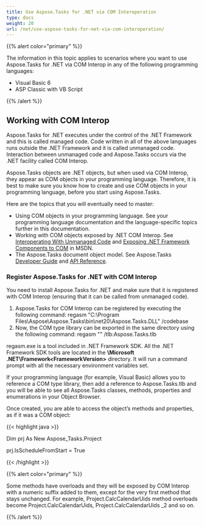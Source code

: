 ```yaml
---
title: Use Aspose.Tasks for .NET via COM Interoperation
type: docs
weight: 20
url: /net/use-aspose-tasks-for-net-via-com-interoperation/
---
```


{{% alert color="primary" %}} 

The information in this topic applies to scenarios where you want to use Aspose.Tasks for .NET via COM Interop in any of the following programming languages:

- Visual Basic 6
- ASP Classic with VB Script

{{% /alert %}} 
## **Working with COM Interop**
Aspose.Tasks for .NET executes under the control of the .NET Framework and this is called managed code. Code written in all of the above languages runs outside the .NET Framework and it is called unmanaged code. Interaction between unmanaged code and Aspose.Tasks occurs via the .NET facility called COM Interop.

Aspose.Tasks objects are .NET objects, but when used via COM Interop, they appear as COM objects in your programming language. Therefore, it is best to make sure you know how to create and use COM objects in your programming language, before you start using Aspose.Tasks.

Here are the topics that you will eventually need to master:

- Using COM objects in your programming language. See your programming language documentation and the language-specific topics further in this documentation.
- Working with COM objects exposed by .NET COM Interop. See [Interoperating With Unmanaged Code](https://docs.microsoft.com/en-us/dotnet/framework/interop/?redirectedfrom=MSDN) and [Exposing .NET Framework Components to COM](https://docs.microsoft.com/en-us/dotnet/framework/interop/exposing-dotnet-components-to-com?redirectedfrom=MSDN) in MSDN.
- The Aspose.Tasks document object model. See Aspose.Tasks [Developer Guide](/tasks/net/developer-guide/) and [API Reference](https://apireference.aspose.com/tasks/net).
### **Register Aspose.Tasks for .NET with COM Interop**
You need to install Aspose.Tasks for .NET and make sure that it is registered with COM Interop (ensuring that it can be called from unmanaged code).

1. Aspose.Tasks for COM Interop can be registered by executing the following command:
   regasm "C:\Program Files\Aspose\Aspose.Tasks\bin\net20\Aspose.Tasks.DLL" /codebase
2. Now, the COM type library can be exported in the same directory using the following command:
   regasm "<directory>" /tlb:Aspose.Tasks.tlb

regasm.exe is a tool included in .NET Framework SDK. All the .NET Framework SDK tools are located in the **\Microsoft .NET\Framework\<FrameworkVersion>** directory. It will run a command prompt with all the necessary environment variables set.

If your programming language (for example, Visual Basic) allows you to reference a COM type library, then add a reference to Aspose.Tasks.tlb and you will be able to see all Aspose.Tasks classes, methods, properties and enumerations in your Object Browser.

Once created, you are able to access the object’s methods and properties, as if it was a COM object:



{{< highlight java >}}

 Dim prj As New Aspose_Tasks.Project

prj.IsScheduleFromStart = True

{{< /highlight >}}

{{% alert color="primary" %}} 

Some methods have overloads and they will be exposed by COM Interop with a numeric suffix added to them, except for the very first method that stays unchanged. For example, Project.CalcCalendarUids method overloads become Project.CalcCalendarUids, Project.CalcCalendarUids _2 and so on.

{{% /alert %}}
